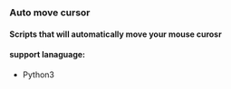 ### Auto move cursor

#### Scripts that will automatically move your mouse curosr 

#### support lanaguage:
- Python3
